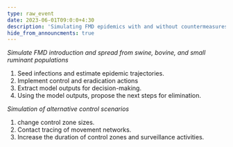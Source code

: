 ```yaml
---
type: raw_event
date: 2023-06-01T09:0:0+4:30
description: 'Simulating FMD epidemics with and without countermeasures'
hide_from_announcments: true
---
```


_Simulate FMD introduction and spread from swine, bovine, and small ruminant populations_
1. Seed infections and estimate epidemic trajectories.
2. Implement control and eradication actions
3. Extract model outputs for decision-making.
4. Using the model outputs, propose the next steps for elimination.

_Simulation of alternative control scenarios_

1. change control zone sizes.
2. Contact tracing of movement networks. 
4. Increase the duration of control zones and surveillance activities.

